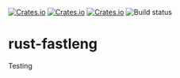 [![Crates.io](https://img.shields.io/crates/d/fastleng.svg)](https://crates.io/crates/fastleng)
[![Crates.io](https://img.shields.io/crates/v/fastleng.svg)](https://crates.io/crates/fastleng)
[![Crates.io](https://img.shields.io/crates/l/fastleng.svg)](https://crates.io/crates/fastleng)
![Build status](https://github.com/HudsonAlpha/rust-fastleng/actions/workflows/quickstart-ci.yml/badge.svg)

# rust-fastleng

Testing